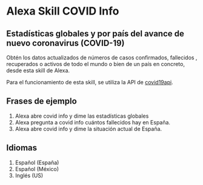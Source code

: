 # Alexa Skill COVID Info

## Estadísticas globales y por país del avance de nuevo coronavirus (COVID-19)

Obtén los datos actualizados de números de casos confirmados, fallecidos , recuperados o activos de todo el mundo o bien de un país en concreto, desde esta skill de Alexa.

Para el funcionamiento de esta skill, se utiliza la API de [covid19api](https://covid19api.com/).

## Frases de ejemplo

1. Alexa abre covid info y dime las estadísticas globales
2. Alexa pregunta a covid info cuántos fallecidos hay en España.
3. Alexa abre covid info y dime la situación actual de España.

## Idiomas

1. Español (España)
2. Español (México)
3. Inglés (US)
